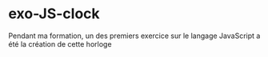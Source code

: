 # exo-JS-clock

Pendant ma formation, un des premiers exercice sur le langage JavaScript a été la création de cette horloge
